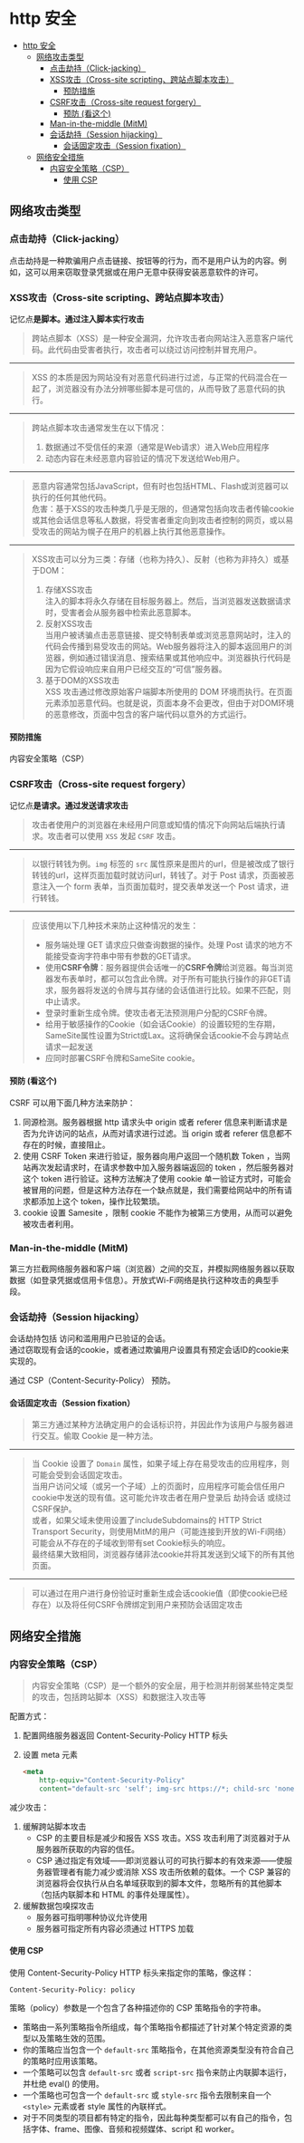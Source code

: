 # http 安全

- [http 安全](#http-安全)
  - [网络攻击类型](#网络攻击类型)
    - [点击劫持（Click-jacking）](#点击劫持click-jacking)
    - [XSS攻击（Cross-site scripting、跨站点脚本攻击）](#xss攻击cross-site-scripting跨站点脚本攻击)
      - [预防措施](#预防措施)
    - [CSRF攻击（Cross-site request forgery）](#csrf攻击cross-site-request-forgery)
      - [预防 (看这个)](#预防-看这个)
    - [Man-in-the-middle (MitM)](#man-in-the-middle-mitm)
    - [会话劫持（Session hijacking）](#会话劫持session-hijacking)
      - [会话固定攻击（Session fixation）](#会话固定攻击session-fixation)
  - [网络安全措施](#网络安全措施)
    - [内容安全策略（CSP）](#内容安全策略csp)
      - [使用 CSP](#使用-csp)

## 网络攻击类型

### 点击劫持（Click-jacking）

点击劫持是一种欺骗用户点击链接、按钮等的行为，而不是用户认为的内容。例如，这可以用来窃取登录凭据或在用户无意中获得安装恶意软件的许可。

### XSS攻击（Cross-site scripting、跨站点脚本攻击）

记忆点**是脚本。通过注入脚本实行攻击**

> 跨站点脚本（XSS）是一种安全漏洞，允许攻击者向网站注入恶意客户端代码。此代码由受害者执行，攻击者可以绕过访问控制并冒充用户。

***

> XSS 的本质是因为网站没有对恶意代码进行过滤，与正常的代码混合在一起了，浏览器没有办法分辨哪些脚本是可信的，从而导致了恶意代码的执行。

***

> 跨站点脚本攻击通常发生在以下情况：
>
> 1. 数据通过不受信任的来源（通常是Web请求）进入Web应用程序
> 2. 动态内容在未经恶意内容验证的情况下发送给Web用户。

***

> 恶意内容通常包括JavaScript，但有时也包括HTML、Flash或浏览器可以执行的任何其他代码。  
危害：基于XSS的攻击种类几乎是无限的，但通常包括向攻击者传输cookie或其他会话信息等私人数据，将受害者重定向到攻击者控制的网页，或以易受攻击的网站为幌子在用户的机器上执行其他恶意操作。

***

> XSS攻击可以分为三类：存储（也称为持久）、反射（也称为非持久）或基于DOM：
>
> 1. 存储XSS攻击  
注入的脚本将永久存储在目标服务器上。然后，当浏览器发送数据请求时，受害者会从服务器中检索此恶意脚本。
> 2. 反射XSS攻击  
当用户被诱骗点击恶意链接、提交特制表单或浏览恶意网站时，注入的代码会传播到易受攻击的网站。Web服务器将注入的脚本返回用户的浏览器，例如通过错误消息、搜索结果或其他响应中。浏览器执行代码是因为它假设响应来自用户已经交互的“可信”服务器。
> 3. 基于DOM的XSS攻击  
XSS 攻击通过修改原始客户端脚本所使用的 DOM 环境而执行。在页面元素添加恶意代码。也就是说，页面本身不会更改，但由于对DOM环境的恶意修改，页面中包含的客户端代码以意外的方式运行。

#### 预防措施

内容安全策略（CSP）

### CSRF攻击（Cross-site request forgery）

记忆点**是请求。通过发送请求攻击**

> 攻击者使用户的浏览器在未经用户同意或知情的情况下向网站后端执行请求。攻击者可以使用 `XSS` 发起 `CSRF` 攻击。  

***

> 以银行转钱为例。`img` 标签的 `src` 属性原来是图片的url，但是被改成了银行转钱的url，这样页面加载时就访问url，转钱了。对于 Post 请求，页面被恶意注入一个 form 表单，当页面加载时，提交表单发送一个 Post 请求，进行转钱。

***

> 应该使用以下几种技术来防止这种情况的发生：
>
> - 服务端处理 GET 请求应只做查询数据的操作。处理 Post 请求的地方不能接受查询字符串中带有参数的GET请求。
> - 使用**CSRF令牌**：服务器提供会话唯一的**CSRF令牌**给浏览器。每当浏览器发布表单时，都可以包含此令牌。对于所有可能执行操作的非GET请求，服务器将发送的令牌与其存储的会话值进行比较。如果不匹配，则中止请求。
> - 登录时重新生成令牌。使攻击者无法预测用户分配的CSRF令牌。
> - 给用于敏感操作的Cookie（如会话Cookie）的设置较短的生存期，SameSite属性设置为Strict或Lax。这将确保会话cookie不会与跨站点请求一起发送
> - 应同时部署CSRF令牌和SameSite cookie。

#### 预防 (看这个)

CSRF 可以用下面几种方法来防护：

1. 同源检测。服务器根据 http 请求头中 origin 或者 referer 信息来判断请求是否为允许访问的站点，从而对请求进行过滤。当 origin 或者 referer 信息都不存在的时候，直接阻止。
2. 使用 CSRF Token 来进行验证，服务器向用户返回一个随机数 Token ，当网站再次发起请求时，在请求参数中加入服务器端返回的 token ，然后服务器对这个 token 进行验证。这种方法解决了使用 cookie 单一验证方式时，可能会被冒用的问题，但是这种方法存在一个缺点就是，我们需要给网站中的所有请求都添加上这个 token，操作比较繁琐。
3. cookie 设置 Samesite ，限制 cookie 不能作为被第三方使用，从而可以避免被攻击者利用。

### Man-in-the-middle (MitM)

第三方拦截网络服务器和客户端（浏览器）之间的交互，并模拟网络服务器以获取数据（如登录凭据或信用卡信息）。开放式Wi-Fi网络是执行这种攻击的典型手段。

### 会话劫持（Session hijacking）

会话劫持包括 访问和滥用用户已验证的会话。  
通过窃取现有会话的cookie，或者通过欺骗用户设置具有预定会话ID的cookie来实现的。

通过 CSP（Content-Security-Policy） 预防。

#### 会话固定攻击（Session fixation）

> 第三方通过某种方法确定用户的会话标识符，并因此作为该用户与服务器进行交互。偷取 Cookie 是一种方法。

***

> 当 Cookie 设置了 `Domain` 属性，如果子域上存在易受攻击的应用程序，则可能会受到会话固定攻击。  
当用户访问父域（或另一个子域）上的页面时，应用程序可能会信任用户cookie中发送的现有值。这可能允许攻击者在用户登录后 劫持会话 或绕过 CSRF保护。  
或者，如果父域未使用设置了includeSubdomains的 HTTP Strict Transport Security，则使用MitM的用户（可能连接到开放的Wi-Fi网络）可能会从不存在的子域收到带有set Cookie标头的响应。  
最终结果大致相同，浏览器存储非法cookie并将其发送到父域下的所有其他页面。

***

> 可以通过在用户进行身份验证时重新生成会话cookie值（即使cookie已经存在）以及将任何CSRF令牌绑定到用户来预防会话固定攻击

## 网络安全措施

### 内容安全策略（CSP）

> 内容安全策略（CSP）是一个额外的安全层，用于检测并削弱某些特定类型的攻击，包括跨站脚本（XSS）和数据注入攻击等

配置方式：

1. 配置网络服务器返回 Content-Security-Policy HTTP 标头
2. 设置 meta 元素

    ```html
    <meta
        http-equiv="Content-Security-Policy"
        content="default-src 'self'; img-src https://*; child-src 'none';>" />
    ```

减少攻击：

1. 缓解跨站脚本攻击  
    - CSP 的主要目标是减少和报告 XSS 攻击。XSS 攻击利用了浏览器对于从服务器所获取的内容的信任。  
    - CSP 通过指定有效域——即浏览器认可的可执行脚本的有效来源——使服务器管理者有能力减少或消除 XSS 攻击所依赖的载体。一个 CSP 兼容的浏览器将会仅执行从白名单域获取到的脚本文件，忽略所有的其他脚本（包括内联脚本和 HTML 的事件处理属性）。
2. 缓解数据包嗅探攻击
    - 服务器可指明哪种协议允许使用
    - 服务器可指定所有内容必须通过 HTTPS 加载

#### 使用 CSP

使用 Content-Security-Policy HTTP 标头来指定你的策略，像这样：

```http
Content-Security-Policy: policy
```

策略（policy）参数是一个包含了各种描述你的 CSP 策略指令的字符串。

- 策略由一系列策略指令所组成，每个策略指令都描述了针对某个特定资源的类型以及策略生效的范围。  
- 你的策略应当包含一个 `default-src` 策略指令，在其他资源类型没有符合自己的策略时应用该策略。  
- 一个策略可以包含 `default-src` 或者 `script-src` 指令来防止内联脚本运行，并杜绝 eval() 的使用。
- 一个策略也可包含一个 `default-src` 或 `style-src` 指令去限制来自一个 `<style>` 元素或者 style 属性的內联样式。
- 对于不同类型的项目都有特定的指令，因此每种类型都可以有自己的指令，包括字体、frame、图像、音频和视频媒体、script 和 worker。
